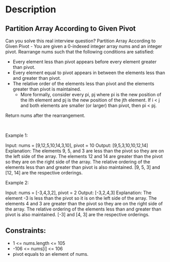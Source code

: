 # Description

 ## Partition Array According to Given Pivot

Can you solve this real interview question? Partition Array According to Given Pivot - You are given a 0-indexed integer array nums and an integer pivot. Rearrange nums such that the following conditions are satisfied:

 * Every element less than pivot appears before every element greater than pivot.
 * Every element equal to pivot appears in between the elements less than and greater than pivot.
 * The relative order of the elements less than pivot and the elements greater than pivot is maintained.
   * More formally, consider every pi, pj where pi is the new position of the ith element and pj is the new position of the jth element. If i < j and both elements are smaller (or larger) than pivot, then pi < pj.

Return nums after the rearrangement.

 

Example 1:


Input: nums = [9,12,5,10,14,3,10], pivot = 10
Output: [9,5,3,10,10,12,14]
Explanation: 
The elements 9, 5, and 3 are less than the pivot so they are on the left side of the array.
The elements 12 and 14 are greater than the pivot so they are on the right side of the array.
The relative ordering of the elements less than and greater than pivot is also maintained. [9, 5, 3] and [12, 14] are the respective orderings.


Example 2:


Input: nums = [-3,4,3,2], pivot = 2
Output: [-3,2,4,3]
Explanation: 
The element -3 is less than the pivot so it is on the left side of the array.
The elements 4 and 3 are greater than the pivot so they are on the right side of the array.
The relative ordering of the elements less than and greater than pivot is also maintained. [-3] and [4, 3] are the respective orderings.

## Constraints:
* 1 <= nums.length <= 105
 * -106 <= nums[i] <= 106
 * pivot equals to an element of nums.
      
